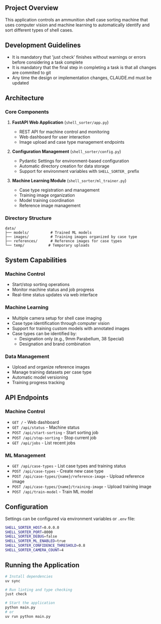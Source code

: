 ## Project Overview

This application controls an ammunition shell case sorting machine that uses computer vision and machine learning to automatically identify and sort different types of shell cases.

## Development Guidelines

- It is mandatory that 'just check' finishes without warnings or errors before considering a task complete
- It is mandatory that the final step in completing a task is that all changes are commited to git
- Any time the design or implementation changes, CLAUDE.md must be updated

## Architecture

### Core Components

1. **FastAPI Web Application** (`shell_sorter/app.py`)
   - REST API for machine control and monitoring
   - Web dashboard for user interaction
   - Image upload and case type management endpoints

2. **Configuration Management** (`shell_sorter/config.py`)
   - Pydantic Settings for environment-based configuration
   - Automatic directory creation for data storage
   - Support for environment variables with `SHELL_SORTER_` prefix

3. **Machine Learning Module** (`shell_sorter/ml_trainer.py`)
   - Case type registration and management
   - Training image organization
   - Model training coordination
   - Reference image management

### Directory Structure

```
data/
├── models/          # Trained ML models
├── images/          # Training images organized by case type
├── references/      # Reference images for case types
└── temp/           # Temporary uploads
```

## System Capabilities

### Machine Control
- Start/stop sorting operations
- Monitor machine status and job progress
- Real-time status updates via web interface

### Machine Learning
- Multiple camera setup for shell case imaging
- Case type identification through computer vision
- Support for training custom models with annotated images
- Case types can be identified by:
  - Designation only (e.g., 9mm Parabellum, 38 Special)
  - Designation and brand combination

### Data Management
- Upload and organize reference images
- Manage training datasets per case type
- Automatic model versioning
- Training progress tracking

## API Endpoints

### Machine Control
- `GET /` - Web dashboard
- `GET /api/status` - Machine status
- `POST /api/start-sorting` - Start sorting job
- `POST /api/stop-sorting` - Stop current job
- `GET /api/jobs` - List recent jobs

### ML Management
- `GET /api/case-types` - List case types and training status
- `POST /api/case-types` - Create new case type
- `POST /api/case-types/{name}/reference-image` - Upload reference image
- `POST /api/case-types/{name}/training-image` - Upload training image
- `POST /api/train-model` - Train ML model

## Configuration

Settings can be configured via environment variables or `.env` file:

```bash
SHELL_SORTER_HOST=0.0.0.0
SHELL_SORTER_PORT=8000
SHELL_SORTER_DEBUG=false
SHELL_SORTER_ML_ENABLED=true
SHELL_SORTER_CONFIDENCE_THRESHOLD=0.8
SHELL_SORTER_CAMERA_COUNT=4
```

## Running the Application

```bash
# Install dependencies
uv sync

# Run linting and type checking
just check

# Start the application
python main.py
# or
uv run python main.py
```